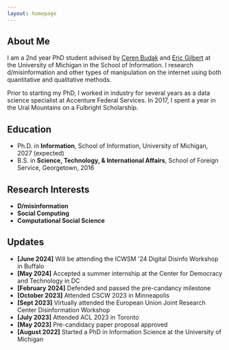 ```yaml
---
layout: homepage
---
```


## About Me

I am a 2nd year PhD student advised by [Ceren Budak](https://www.si.umich.edu/people/ceren-budak) and [Eric Gilbert]([url](http://eegilbert.org/)) at the University of Michigan in the School of Information. I research d/misinformation and other types of manipulation on the internet using both quantitative and qualitative methods.

Prior to starting my PhD, I worked in industry for several years as a data science specialist at Accenture Federal Services. In 2017, I spent a year in the Ural Mountains on a Fulbright Scholarship.

## Education

- Ph.D. in **Information**, School of Information, University of Michigan, 2027 (expected)
- B.S. in **Science, Technology, & International Affairs**, School of Foreign Service, Georgetown, 2016

## Research Interests

- **D/misinformation**
- **Social Computing**
- **Computational Social Science**

## Updates

- **[June 2024]** Will be attending the ICWSM '24 Digital Disinfo Workshop in Buffalo
- **[May 2024]** Accepted a summer internship at the Center for Democracy and Technology in DC
- **[February 2024]** Defended and passed the pre-candancy milestone
- **[October 2023]** Attended CSCW 2023 in Minneapolis
- **[Sept 2023]** Virtually attended the European Union Joint Research Center Disinformation Workshop
- **[July 2023]** Attended ACL 2023 in Toronto
- **[May 2023]** Pre-candidacy paper proposal approved
- **[August 2022]** Started a PhD in Information Science at the University of Michigan
